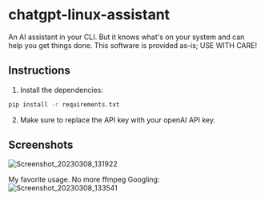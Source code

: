# chatgpt-linux-assistant
An AI assistant in your CLI. But it knows what's on your system and can help you get things done. This software is provided as-is; USE WITH CARE!

## Instructions

1. Install the dependencies:

```bash
pip install -r requirements.txt
```

2. Make sure to replace the API key with your openAI API key.

## Screenshots

![Screenshot_20230308_131922](https://user-images.githubusercontent.com/75229796/223673580-ca454b2c-3a91-455e-8c01-1b4401f11f83.png)

My favorite usage. No more ffmpeg Googling:
![Screenshot_20230308_133541](https://user-images.githubusercontent.com/75229796/223676869-af065932-8321-497d-b9c6-245d668766d3.png)
